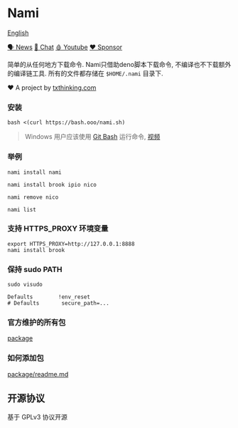 # Nami

[English](readme.md)

[🗣 News](https://t.me/txthinking_news)
[💬 Chat](https://join.txthinking.com)
[🩸 Youtube](https://www.youtube.com/txthinking) 
[❤️ Sponsor](https://github.com/sponsors/txthinking)

简单的从任何地方下载命令. Nami只借助deno脚本下载命令, 不编译也不下载额外的编译链工具. 所有的文件都存储在 `$HOME/.nami` 目录下.

❤️ A project by [txthinking.com](https://www.txthinking.com)

### 安装

    bash <(curl https://bash.ooo/nami.sh)

> Windows 用户应该使用 [Git Bash](https://gitforwindows.org/) 运行命令, [视频](https://www.youtube.com/watch?v=CioIqzSlXl8)

### 举例

```
nami install nami
```

```
nami install brook ipio nico
```

```
nami remove nico
```

```
nami list
```

### 支持 HTTPS_PROXY 环境变量

```
export HTTPS_PROXY=http://127.0.0.1:8888
nami install brook
```

### 保持 sudo PATH

```
sudo visudo
```

```
Defaults        !env_reset
# Defaults       secure_path=...
```

### 官方维护的所有包

[package](package)

### 如何添加包

[package/readme.md](package/readme.md)


## 开源协议

基于 GPLv3 协议开源
